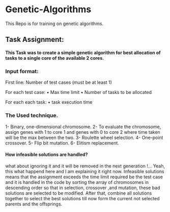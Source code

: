 # Genetic-Algorithms
This Repo is for training on genetic algorithms.

## Task Assignment:

#### This Task was to create a simple genetic algorithm for best allocation of tasks to a single core of the available 2 cores.

### Input format:

First line: Number of test cases (must be at least 1) 

For each test case: 
• Max time limit
• Number of tasks to be allocated

For each each task: 
• task execution time

### The Used technique.

1- Binary, one-dimensional chromosome.
2- To evaluate the chromosome, assign genes with 1 to core 1 and genes with 0 to core 2 where time taken will be the max between the two.
3- Roulette wheel selection.
4- One-point crossover.
5- Flip bit mutation.
6- Elitism replacement.


#### How infeasible solutions are handled?
what about ignoring it and it will be removed in the next generation !...
Yeah, this what happend here and I am explaining it right now.
Infeasible solutions means that the assignment exceeds the time limit required be the test case and it is handled in the code
by sorting the array of chromosomes in descending order so that in selection, crossover ,and mutation, these bad solutions are selected
to be modified. After that, combine all solutions together to select the best solutions till now form the current not selected parents and the offsprings.
